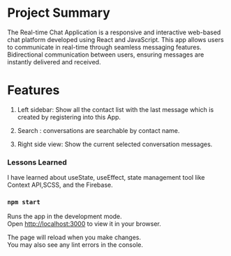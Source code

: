 # Project Summary
The Real-time Chat Application is a responsive and interactive web-based chat platform developed using React and JavaScript. This app allows users to communicate in real-time through seamless messaging features. Bidirectional communication between users, ensuring messages are instantly delivered and received.

# Features

1) Left sidebar: Show all the contact list with the last message which is created by registering into this App.

2) Search : conversations are searchable by contact name.

3) Right side view: Show the current selected conversation messages.


### Lessons Learned
I have learned about useState, useEffect, state management tool like Context API,SCSS, and the Firebase.


### `npm start`

Runs the app in the development mode.\
Open [http://localhost:3000](http://localhost:3000) to view it in your browser.

The page will reload when you make changes.\
You may also see any lint errors in the console.





